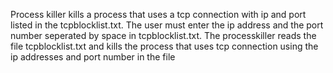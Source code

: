 Process killer kills a process that uses a tcp connection with ip and port listed in the tcpblocklist.txt.
The user must enter the ip address and the port number seperated by space in tcpblocklist.txt.
The processkiller reads the file tcpblocklist.txt and kills the process that uses tcp connection using the ip addresses and port number in the file
